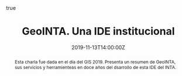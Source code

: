 ---
abstract: Esta charla fue dada en el día del GIS 2019.  Presenta un resumen de GeoINTA, sus servicios y herramienteas en doce años del dsarrollo de esta IDE del INTA. 
all_day: false
authors: []
date: "2019-11-13T14:00:00Z"
event: GIS Day 2019
event_url: 
featured: false
links:
- icon: twitter
  icon_pack: fab
  name: Follow
  url: https://twitter.com/yabellini 
location: Facultad de Ciencias Humanas, UNLPam, Santa Rosa, La Pampa
math: true
publishDate: "2019-11-13T14:00:00Z"
slides: 
summary: Esta charla fue dada en el día del GIS 2019.  Presenta un resumen de GeoINTA, sus servicios y herramienteas en doce años del dsarrollo de esta IDE del INTA. 
tags: []
title: GeoINTA. Una IDE institucional
url_code: ""
url_pdf: "GeoINTA_GISDAY2019.pdf"
url_slides: ""
url_video: ""
---